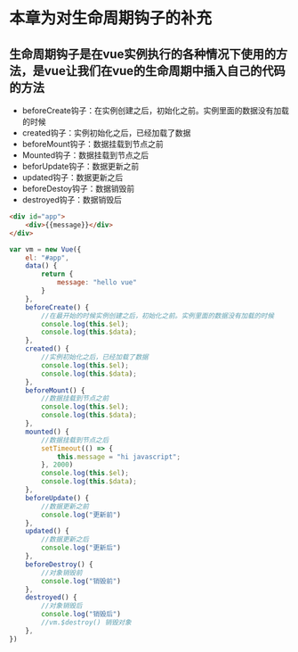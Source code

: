 # 本章为对生命周期钩子的补充
## 生命周期钩子是在vue实例执行的各种情况下使用的方法，是vue让我们在vue的生命周期中插入自己的代码的方法
- beforeCreate钩子：在实例创建之后，初始化之前。实例里面的数据没有加载的时候
- created钩子：实例初始化之后，已经加载了数据
- beforeMount钩子：数据挂载到节点之前
- Mounted钩子：数据挂载到节点之后
- beforUpdate钩子：数据更新之前
- updated钩子：数据更新之后
- beforeDestoy钩子：数据销毁前
- destroyed钩子：数据销毁后
```html
<div id="app">
    <div>{{message}}</div>
</div>
```
```javascript
var vm = new Vue({
    el: "#app",
    data() {
        return {
            message: "hello vue"
        }
    },
    beforeCreate() {
        //在最开始的时候实例创建之后，初始化之前。实例里面的数据没有加载的时候
        console.log(this.$el);
        console.log(this.$data);
    },
    created() {
        //实例初始化之后，已经加载了数据
        console.log(this.$el);
        console.log(this.$data);
    },
    beforeMount() {
        //数据挂载到节点之前
        console.log(this.$el);
        console.log(this.$data);
    },
    mounted() {
        //数据挂载到节点之后
        setTimeout(() => {
            this.message = "hi javascript";
        }, 2000)
        console.log(this.$el);
        console.log(this.$data);
    },
    beforeUpdate() {
        //数据更新之前
        console.log("更新前")
    },
    updated() {
        //数据更新之后
        console.log("更新后")
    },
    beforeDestroy() {
        //对象销毁前
        console.log("销毁前")
    },
    destroyed() {
        //对象销毁后
        console.log("销毁后")
        //vm.$destroy() 销毁对象
    },
})
```
